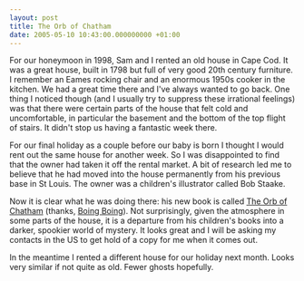 ```yaml
---
layout: post
title: The Orb of Chatham
date: 2005-05-10 10:43:00.000000000 +01:00
---
```

For our honeymoon in 1998, Sam and I rented an old house in Cape Cod. It was a great house, built in 1798 but full of very good 20th century furniture. I remember an Eames rocking chair and an enormous 1950s cooker in the kitchen. We had a great time there and I've always wanted to go back. One thing I noticed though (and I usually try to suppress these irrational feelings) was that there were certain parts of the house that felt cold and uncomfortable, in particular the basement and the bottom of the top flight of stairs. It didn't stop us having a fantastic week there.

For our final holiday as a couple before our baby is born I thought I would rent out the same house for another week. So I was disappointed to find that the owner had taken it off the rental market. A bit of research led me to believe that he had moved into the house permanently from his previous base in St Louis. The owner was a children's illustrator called Bob Staake.

Now it is clear what he was doing there: his new book is called <a href="http://www.bobstaake.com/theorbofchatham/">The Orb of Chatham</a> (thanks, <a href="http://www.boingboing.net/2005/05/09/the_orb_of_chatham.html">Boing Boing</a>). Not surprisingly, given the atmosphere in some parts of the house, it is a departure from his children's books into a darker, spookier world of mystery. It looks great and I will be asking my contacts in the US to get hold of a copy for me when it comes out.

In the meantime I rented a different house for our holiday next month. Looks very similar if not quite as old. Fewer ghosts hopefully.
